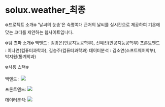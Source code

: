 # solux.weather_최종
<p>❄️프로젝트 소개❄️
'날씨의 눈송'은 숙명여대 근처의 날씨를 실시간으로 제공하여 기온에 맞는 코디를 제안하는 웹사이트입니다.
<br></p>
<p>❄️팀 쵸파 소개❄️
백엔드 : 김경은(인공지능공학부), 신예진(인공지능공학부)
프론트엔드 : 이나연(컴퓨터과학과), 김승주(컴퓨터과학과)
데이터분석 : 김소연(소프트웨어학부), 박지원(통계학과)
<br></p>
<p>❄️사용 스택❄️
<p>백엔드 : <img src="https://img.shields.io/badge/Spring Boot-6DB33F?style=flat&logo=springboot&logoColor=white"/></p>
<p>프론트엔드: <img src="https://img.shields.io/badge/HTML-302683F?style=flat&logo=htmlacademy&logoColor=white"/></p>
<p>데이터분석: <img src="https://img.shields.io/badge/MySQL-4479A1?style=flat&logo=mysql&logoColor=white"/></p></p>




